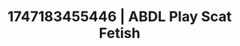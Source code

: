 ---
categories:
- Alt aesthetic girls
- Roleplay seduction
- Lactation play
- Demure
- Erotic silhouette
image: /assets/images/1747183455446.jpg
layout: post
seo:
  description: Featured content with sensual Scat Fetish, ABDL Play. HD images available.
  keywords: Scat Fetish, ABDL Play
  og_image: /assets/images/1747183455446.jpg
  schema_type: VisualArtwork
tags:
- '#1747183455446'
- Scat Fetish
- ABDL Play
title: 1747183455446 | ABDL Play Scat Fetish
---